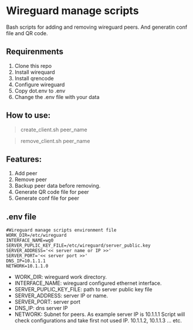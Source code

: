 # Wireguard manage scripts
Bash scripts for adding and removing wireguard peers. And generatin conf file and QR code.

## Requirenments 
1. Clone this repo
2. Install wirequard
3. Install qrencode
4. Configure wireguard
5. Copy dot.env to .env
6. Change the .env file with your data


## How to use:

> create_client.sh peer_name

> remove_client.sh peer_name

## Features:
1. Add peer
2. Remove peer
3. Backup peer data before removing.
4. Generate QR code file for peer
5. Generate conf file for peer

## .env file
```
#Wireguard manage scripts environment file
WORK_DIR=/etc/wireguard
INTERFACE_NAME=wg0
SERVER_PUPLIC_KEY_FILE=/etc/wireguard/server_public.key
SERVER_ADDRESS='<< server name or IP >>'
SERVER_PORT='<< server port >>'
DNS_IP=10.1.1.1
NETWORK=10.1.1.0
```
- WORK_DIR: wireguard work directory.
- INTERFACE_NAME: wireguard configured ethernet interface.
- SERVER_PUPLIC_KEY_FILE: path to server public key file
- SERVER_ADDRESS: server IP or name.
- SERVER_PORT: server port
- DNS_IP: dns server IP
- NETWORK: Subnet for peers. As example server IP is 10.1.1.1 
Script will check configurations and take first not used IP. 
10.1.1.2, 10.1.1.3 ... etc.
